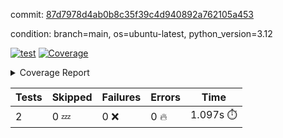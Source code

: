 commit: [87d7978d4ab0b8c35f39c4d940892a762105a453](https://github.com/rcmdnk/parallel-job/tree/87d7978d4ab0b8c35f39c4d940892a762105a453)

condition: branch=main, os=ubuntu-latest, python_version=3.12

[![test](https://github.com/rcmdnk/parallel-job/actions/workflows/test.yml/badge.svg)](https://github.com/rcmdnk/parallel-job/actions/runs/17057499970)
<a href="https://github.com/rcmdnk/parallel-job/blob/87d7978d4ab0b8c35f39c4d940892a762105a453/README.md"><img alt="Coverage" src="https://img.shields.io/badge/Coverage-1%25-red.svg" /></a><details><summary>Coverage Report </summary><table><tr><th>File</th><th>Stmts</th><th>Miss</th><th>Cover</th><th>Missing</th></tr><tbody><tr><td colspan="5"><b>src/parallel_job</b></td></tr><tr><td>&nbsp; &nbsp;<a href="https://github.com/rcmdnk/parallel-job/blob/87d7978d4ab0b8c35f39c4d940892a762105a453/src/parallel_job/chart.py">chart.py</a></td><td>32</td><td>32</td><td>0%</td><td><a href="https://github.com/rcmdnk/parallel-job/blob/87d7978d4ab0b8c35f39c4d940892a762105a453/src/parallel_job/chart.py#L1-L114">1&ndash;114</a></td></tr><tr><td>&nbsp; &nbsp;<a href="https://github.com/rcmdnk/parallel-job/blob/87d7978d4ab0b8c35f39c4d940892a762105a453/src/parallel_job/doc.py">doc.py</a></td><td>28</td><td>28</td><td>0%</td><td><a href="https://github.com/rcmdnk/parallel-job/blob/87d7978d4ab0b8c35f39c4d940892a762105a453/src/parallel_job/doc.py#L1-L113">1&ndash;113</a></td></tr><tr><td>&nbsp; &nbsp;<a href="https://github.com/rcmdnk/parallel-job/blob/87d7978d4ab0b8c35f39c4d940892a762105a453/src/parallel_job/parallel.py">parallel.py</a></td><td>237</td><td>237</td><td>0%</td><td><a href="https://github.com/rcmdnk/parallel-job/blob/87d7978d4ab0b8c35f39c4d940892a762105a453/src/parallel_job/parallel.py#L1-L626">1&ndash;626</a></td></tr><tr><td>&nbsp; &nbsp;<a href="https://github.com/rcmdnk/parallel-job/blob/87d7978d4ab0b8c35f39c4d940892a762105a453/src/parallel_job/test.py">test.py</a></td><td>53</td><td>53</td><td>0%</td><td><a href="https://github.com/rcmdnk/parallel-job/blob/87d7978d4ab0b8c35f39c4d940892a762105a453/src/parallel_job/test.py#L1-L178">1&ndash;178</a></td></tr><tr><td>&nbsp; &nbsp;<a href="https://github.com/rcmdnk/parallel-job/blob/87d7978d4ab0b8c35f39c4d940892a762105a453/src/parallel_job/type_helper.py">type_helper.py</a></td><td>3</td><td>3</td><td>0%</td><td><a href="https://github.com/rcmdnk/parallel-job/blob/87d7978d4ab0b8c35f39c4d940892a762105a453/src/parallel_job/type_helper.py#L1-L6">1&ndash;6</a></td></tr><tr><td>&nbsp; &nbsp;<a href="https://github.com/rcmdnk/parallel-job/blob/87d7978d4ab0b8c35f39c4d940892a762105a453/src/parallel_job/utils.py">utils.py</a></td><td>11</td><td>11</td><td>0%</td><td><a href="https://github.com/rcmdnk/parallel-job/blob/87d7978d4ab0b8c35f39c4d940892a762105a453/src/parallel_job/utils.py#L1-L42">1&ndash;42</a></td></tr><tr><td><b>TOTAL</b></td><td><b>368</b></td><td><b>364</b></td><td><b>1%</b></td><td>&nbsp;</td></tr></tbody></table></details>

| Tests | Skipped | Failures | Errors | Time |
| ----- | ------- | -------- | -------- | ------------------ |
| 2 | 0 :zzz: | 0 :x: | 0 :fire: | 1.097s :stopwatch: |

